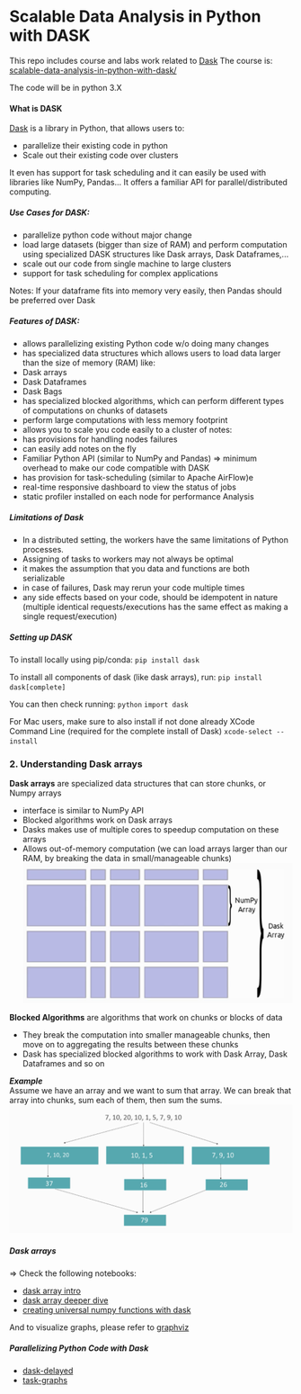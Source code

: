 # Scalable Data Analysis in Python with DASK

This repo includes course and labs work related to [Dask](https://dask.org/)
The course is: [scalable-data-analysis-in-python-with-dask/](https://www.udemy.com/course/scalable-data-analysis-in-python-with-dask/)

The code will be in python 3.X

#### What is DASK
[Dask](https://dask.org/) is a library in Python, that allows users to:
- parallelize their existing code in python
- Scale out their existing code over clusters

It even has support for task scheduling and it can easily be used with libraries like NumPy, Pandas...
It offers a familiar API for parallel/distributed computing.

##### Use Cases for DASK:
- parallelize python code without major change
- load large datasets (bigger than size of RAM) and perform computation using specialized DASK structures like Dask arrays, Dask Dataframes,...
- scale out our code from single machine to large clusters
- support for task scheduling for complex applications

Notes: If your dataframe fits into memory very easily, then Pandas should be preferred over Dask


##### Features of DASK:
- allows parallelizing existing Python code w/o doing many changes
- has specialized data structures which allows users to load data larger than the size of memory (RAM) like:
 - Dask arrays
 - Dask Dataframes
 - Dask Bags
- has specialized blocked algorithms, which can perform different types of computations on chunks of datasets
- perform large computations with less memory footprint
- allows you to scale you code easily to a cluster of notes:
 - has provisions for handling nodes failures
 - can easily add notes on the fly
- Familiar Python API (similar to NumPy and Pandas) => minimum overhead to make our code compatible with DASK
- has provision for task-scheduling (similar to Apache AirFlow)e
- real-time responsive dashboard to view the status of jobs
- static profiler installed on each node for performance Analysis

##### Limitations of Dask
- In a distributed setting, the workers have the same limitations of Python processes.
- Assigning of tasks to workers may not always be optimal
- it makes the assumption that you data and functions are both serializable
- in case of failures, Dask may rerun your code multiple times
- any side effects based on your code, should be idempotent in nature (multiple identical requests/executions has the same effect as making a single request/execution)

##### Setting up DASK
To install locally using pip/conda:
`pip install dask`

To install all components of dask (like dask arrays), run:
`pip install dask[complete]`

You can then check running:
`python`
`import dask`

For Mac users, make sure to also install if not done already XCode Command Line (required for the complete install of Dask)
`xcode-select --install`

### 2. Understanding Dask arrays

**Dask arrays** are specialized data structures that can store chunks, or Numpy arrays
- interface is similar to NumPy API
- Blocked algorithms work on Dask arrays
- Dasks makes use of multiple cores to speedup computation on these arrays
- Allows out-of-memory computation (we can load arrays larger than our RAM, by breaking the data in small/manageable chunks)  
![dask array](images/dask-array.png)

**Blocked Algorithms** are algorithms that work on chunks or blocks of data
- They break the computation into smaller manageable chunks, then move on to aggregating the results between these chunks
- Dask has specialized blocked algorithms to work with Dask Array, Dask Dataframes and so on

***Example***  
Assume we have an array and we want to sum that array.
We can break that array into chunks, sum each of them, then sum the sums.
![array](images/sum_array.png)


##### Dask arrays
=> Check the following notebooks:
 - [dask array intro](notebooks/2-dask-arrays/intro-dask-arrays.ipynb)
 - [dask array deeper dive](notebooks/2-dask-arrays/digging-deeper-into-dask-arrays.ipynb)
 - [creating universal numpy functions with dask](notebooks/2-dask-arrays/universal-nympy-functions-with-dask.ipynb)


And to visualize graphs, please refer to [graphviz](https://docs.dask.org/en/latest/graphviz.html)

##### Parallelizing Python Code with Dask
- [dask-delayed](notebooks/3-code-parallelism/dask-delayed.ipynb)
- [task-graphs](notebooks/3-code-parallelism/task-graphs.ipynb)
